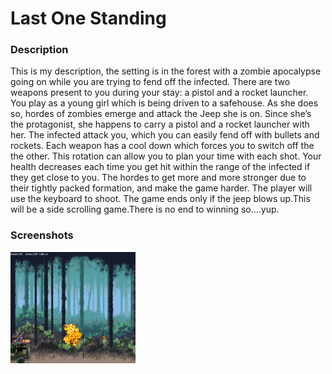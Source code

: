 <h1>Last One Standing</h1>

<h3>Description</h3>

<p>
  This is my description, the setting is in the forest with a zombie apocalypse going on while you are trying to fend off the infected. There are two weapons present to you during your stay: a pistol and a rocket launcher. You play as a young girl which is being driven to a safehouse.  As she does so, hordes of zombies emerge and attack the Jeep she is on.  Since she’s the protagonist, she happens to carry a pistol and a rocket launcher with her. The infected attack you, which you can easily fend off with bullets and rockets. Each weapon has a cool down which forces you to switch off the the other. This rotation can allow you to plan your time with each shot. Your health decreases each time you get hit within the range of the infected if they get close to you. The hordes to get more and more stronger due to their tightly packed formation, and make the game harder. The player will use the keyboard to shoot. The game ends only if the jeep blows up.This will be a side scrolling game.There is no end to winning so….yup.
</p>

<h3>Screenshots</h3>
<img src="https://github.com/Kwu2999/Last-One-Standing/blob/master/LAST%20ONE%20STANDING.png" width="200px">
